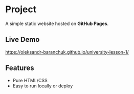 # Project
A simple static website hosted on **GitHub Pages**.

## Live Demo
https://oleksandr-baranchuk.github.io/university-lesson-1/

## Features
- Pure HTML/CSS
- Easy to run locally or deploy